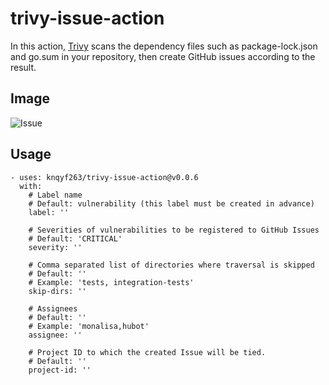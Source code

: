 # trivy-issue-action
In this action, [Trivy](https://github.com/aquasecurity/trivy) scans the dependency files such as package-lock.json and go.sum in your repository, then create GitHub issues according to the result.

## Image
![Issue](imgs/issue.png)

## Usage

```
- uses: knqyf263/trivy-issue-action@v0.0.6
  with:
    # Label name
    # Default: vulnerability (this label must be created in advance)
    label: ''

    # Severities of vulnerabilities to be registered to GitHub Issues
    # Default: 'CRITICAL'
    severity: ''
    
    # Comma separated list of directories where traversal is skipped
    # Default: ''
    # Example: 'tests, integration-tests'
    skip-dirs: ''

    # Assignees
    # Default: ''
    # Example: 'monalisa,hubot'
    assignee: ''

    # Project ID to which the created Issue will be tied.
    # Default: ''
    project-id: ''
```
